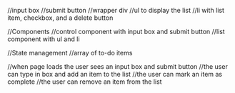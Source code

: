 //input box
//submit button
//wrapper div
//ul to display the list
//li with list item, checkbox, and a delete button

//Components
//control component with input box and submit button
//list component with ul and li

//State management
//array of to-do items

//when page loads the user sees an input box and submit button
//the user can type in box and add an item to the list
//the user can mark an item as complete
//the user can remove an item from the list

